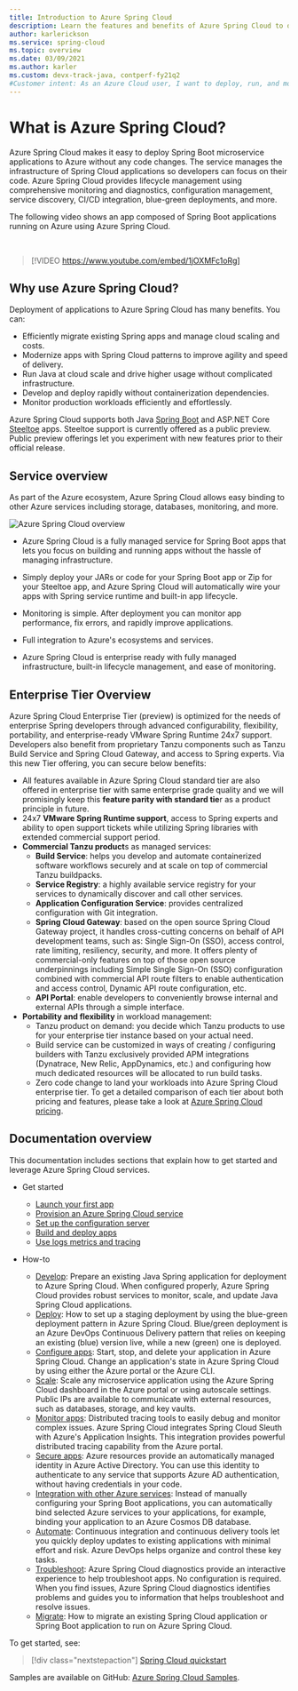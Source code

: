 ```yaml
---
title: Introduction to Azure Spring Cloud
description: Learn the features and benefits of Azure Spring Cloud to deploy and manage Java Spring applications in Azure.
author: karlerickson
ms.service: spring-cloud
ms.topic: overview
ms.date: 03/09/2021
ms.author: karler
ms.custom: devx-track-java, contperf-fy21q2
#Customer intent: As an Azure Cloud user, I want to deploy, run, and monitor Spring Boot microservices.
---
```


# What is Azure Spring Cloud?

Azure Spring Cloud makes it easy to deploy Spring Boot microservice applications to Azure without any code changes.  The service manages the infrastructure of Spring Cloud applications so developers can focus on their code.  Azure Spring Cloud provides lifecycle management using comprehensive monitoring and diagnostics, configuration management, service discovery, CI/CD integration, blue-green deployments, and more.

The following video shows an app composed of Spring Boot applications running on Azure using Azure Spring Cloud.

<br>

> [!VIDEO https://www.youtube.com/embed/1jOXMFc1oRg]

## Why use Azure Spring Cloud?

Deployment of applications to Azure Spring Cloud has many benefits. You can:

* Efficiently migrate existing Spring apps and manage cloud scaling and costs.
* Modernize apps with Spring Cloud patterns to improve agility and speed of delivery.
* Run Java at cloud scale and drive higher usage without complicated infrastructure.
* Develop and deploy rapidly without containerization dependencies.
* Monitor production workloads efficiently and effortlessly.

Azure Spring Cloud supports both Java [Spring Boot](https://spring.io/projects/spring-boot) and ASP.NET Core [Steeltoe](https://steeltoe.io/) apps. Steeltoe support is currently offered as a public preview. Public preview offerings let you experiment with new features prior to their official release.

## Service overview

As part of the Azure ecosystem, Azure Spring Cloud allows easy binding to other Azure services including storage, databases, monitoring, and more.

![Azure Spring Cloud overview](media/spring-cloud-principles/azure-spring-cloud-overview.png)

* Azure Spring Cloud is a fully managed service for Spring Boot apps that lets you focus on building and running apps without the hassle of managing infrastructure.

* Simply deploy your JARs or code for your Spring Boot app or Zip for your Steeltoe app, and Azure Spring Cloud will automatically wire your apps with Spring service runtime and built-in app lifecycle.

* Monitoring is simple. After deployment you can monitor app performance, fix errors, and rapidly improve applications.

* Full integration to Azure's ecosystems and services.

* Azure Spring Cloud is enterprise ready with fully managed infrastructure, built-in lifecycle management, and ease of monitoring.

## Enterprise Tier Overview
Azure Spring Cloud Enterprise Tier (preview) is optimized for the needs of enterprise Spring developers through advanced configurability, flexibility, portability, and enterprise-ready VMware Spring Runtime 24x7 support. Developers also benefit from proprietary Tanzu components such as Tanzu Build Service and Spring Cloud Gateway, and access to Spring experts. Via this new Tier offering, you can secure below benefits:
* All features available in Azure Spring Cloud standard tier are also offered in enterprise tier with same enterprise grade quality and we will promisingly keep this **feature parity with standard tie**r as a product principle in future.
* 24x7 **VMware Spring Runtime support**, access to Spring experts and ability to open support tickets while utilizing Spring libraries with extended commercial support period.
* **Commercial Tanzu product**s as managed services:
   * **Build Service**: helps you develop and automate containerized software workflows securely and at scale on top of commercial Tanzu buildpacks.
   * **Service Registry**: a highly available service registry for your services to dynamically discover and call other services.
   * **Application Configuration Service**: provides centralized configuration with Git integration.
   * **Spring Cloud Gateway**: based on the open source Spring Cloud Gateway project, it handles cross-cutting concerns on behalf of API development teams, such as: Single Sign-On (SSO), access control, rate limiting, resiliency, security, and more. It offers plenty of commercial-only features on top of those open source underpinnings including Simple Single Sign-On (SSO) configuration combined with commercial API route filters to enable authentication and access control, Dynamic API route configuration, etc. 
   * **API Portal**: enable developers to conveniently browse internal and external APIs through a simple interface.
* **Portability and flexibility** in workload management:
   * Tanzu product on demand: you decide which Tanzu products to use for your enterprise tier instance based on your actual need. 
   * Build service can be customized in ways of creating / configuring builders with Tanzu exclusively provided APM integrations (Dynatrace, New Relic, AppDynamics, etc.) and configuring how much dedicated resources will be allocated to run build tasks. 
   * Zero code change to land your workloads into Azure Spring Cloud enterprise tier.
To get a detailed comparison of each tier about both pricing and features, please take a look at [Azure Spring Cloud pricing](https://azure.microsoft.com/en-us/pricing/details/spring-cloud/).

## Documentation overview

This documentation includes sections that explain how to get started and leverage Azure Spring Cloud services.

* Get started

    * [Launch your first app](./quickstart.md)
    * [Provision an Azure Spring Cloud service](./quickstart-provision-service-instance.md)
    * [Set up the configuration server]()
    * [Build and deploy apps](./quickstart-deploy-apps.md)
    * [Use logs metrics and tracing](./quickstart-logs-metrics-tracing.md)

* How-to

    * [Develop](how-to-prepare-app-deployment.md): Prepare an existing Java Spring application for deployment to Azure Spring Cloud. When configured properly, Azure Spring Cloud provides robust services to monitor, scale, and update Java Spring Cloud applications.
    * [Deploy](./how-to-staging-environment.md): How to set up a staging deployment by using the blue-green deployment pattern in Azure Spring Cloud. Blue/green deployment is an Azure DevOps Continuous Delivery pattern that relies on keeping an existing (blue) version live, while a new (green) one is deployed.
    * [Configure apps](./how-to-start-stop-delete.md):  Start, stop, and delete your application in Azure Spring Cloud. Change an application's state in Azure Spring Cloud by using either the Azure portal or the Azure CLI.
    * [Scale](./how-to-scale-manual.md): Scale any microservice application using the Azure Spring Cloud dashboard in the Azure portal or using autoscale settings. Public IPs are available to communicate with external resources, such as databases, storage, and key vaults.
    * [Monitor apps](./how-to-distributed-tracing.md): Distributed tracing tools to easily debug and monitor complex issues. Azure Spring Cloud integrates Spring Cloud Sleuth with Azure's Application Insights. This integration provides powerful distributed tracing capability from the Azure portal.
    * [Secure apps](./how-to-enable-system-assigned-managed-identity.md): Azure resources provide an automatically managed identity in Azure Active Directory. You can use this identity to authenticate to any service that supports Azure AD authentication, without having credentials in your code.
    * [Integration with other Azure services](./how-to-bind-cosmos.md): Instead of manually configuring your Spring Boot applications, you can automatically bind selected Azure services to your applications, for example, binding your application to an Azure Cosmos DB database.
    * [Automate](./how-to-cicd.md): Continuous integration and continuous delivery tools let you quickly deploy updates to existing applications with minimal effort and risk. Azure DevOps helps organize and control these key tasks.
    * [Troubleshoot](./how-to-self-diagnose-solve.md): Azure Spring Cloud diagnostics provide an interactive experience to help troubleshoot apps. No configuration is required. When you find issues, Azure Spring Cloud diagnostics identifies problems and guides you to information that helps troubleshoot and resolve issues.
    * [Migrate](/azure/developer/java/migration/migrate-spring-boot-to-azure-spring-cloud): How to migrate an existing Spring Cloud application or Spring Boot application to run on Azure Spring Cloud.

To get started, see:

> [!div class="nextstepaction"]
> [Spring Cloud quickstart](./quickstart.md)

Samples are available on GitHub: [Azure Spring Cloud Samples](https://github.com/Azure-Samples/Azure-Spring-Cloud-Samples/tree/master/).
